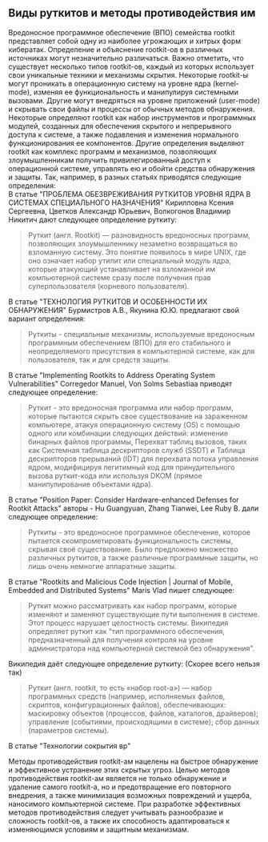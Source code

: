 ## Виды руткитов и методы противодействия им ##
Вредоносное программное обеспечение (ВПО) семейства rootkit представляет собой одну из наиболее 
угрожающих и хитрых форм кибератак. Определение и объяснение rootkit-ов в различных источниках могут незначительно
различаться. Важно отметить, что существует несколько типов rootkit-ов, каждый из которых использует свои уникальные 
техники и механизмы скрытия. Некоторые rootkit-ы могут проникать в операционную систему на уровне ядра (kernel-mode), 
изменяя ее функциональность и манипулируя системными вызовами. Другие могут внедряться на уровне приложений (user-mode)
и скрывать свои файлы и процессы от обычных методов обнаружения.  Некоторые определяют rootkit как набор инструментов и программных модулей, созданных для обеспечения 
скрытого и непрерывного доступа к системе, а также подавления и изменения нормального функционирования ее компонентов. 
Другие определения выделяют rootkit как комплекс программ и механизмов, позволяющих злоумышленникам получить 
привилегированный доступ к операционной системе, управлять ею и обойти средства обнаружения и защиты.
Так, например, в разных статьях приводятся следующие определения: </br>
В статье "ПРОБЛЕМА ОБЕЗВРЕЖИВАНИЯ РУТКИТОВ УРОВНЯ ЯДРА В СИСТЕМАХ СПЕЦИАЛЬНОГО НАЗНАЧЕНИЯ" Кирилловна Ксения Сергеевна,
Цветков Александр Юрьевич, Волкогонов Владимир Никитич дают следующее определение руткиту:
> Руткит (англ. Rootkit) — 
разновидность вредоносных программ, позволяющих злоумышленнику незаметно возвращаться во взломанную систему. 
Это понятие появилось в мире UNIX, где оно означает набор утилит или специальный модуль ядра, которые атакующий 
устанавливает на взломанной им компьютерной системе сразу после получения прав суперпользователя (корневого пользователя). </br>

В статье "ТЕХНОЛОГИЯ РУТКИТОВ И ОСОБЕННОСТИ ИХ ОБНАРУЖЕНИЯ" Бурмистров А.В., Якунина Ю.Ю. предлагают свой 
вариант определения:
> Руткиты - специальные механизмы, используемые вредоносным программным обеспечением (ВПО) для его стабильного и 
 неопределяемого присутствия в компьютерной системе, как для пользователя, так и для средств защиты.

В статье "Implementing Rootkits to Address Operating System Vulnerabilities" Corregedor Manuel, Von Solms Sebastiaa
приводят следующее определение:
>Руткит - это вредоносная программа или набор программ, которые пытаются скрыть свое существование на зараженном компьютере,
атакуя операционную систему (OS) с помощью одного или комбинации следующих действий: изменение бинарных файлов программы, 
Перехват таблиц вызовов, таких как Системная таблица дескрипторов служб (SSDT) и Таблица дескрипторов прерываний (IDT)
для перехвата потока управления ядром, модифицируя легитимный код для принудительного вызова руткит-кода
или используя DKOM (прямое манипулирование объектами ядра).

В статье "Position Paper: Consider Hardware-enhanced Defenses for Rootkit Attacks" авторы - Hu Guangyuan, Zhang Tianwei,
Lee Ruby B. дали следующее определение:
>Руткиты - это вредоносное программное обеспечение, которое пытается скомпрометировать функциональность системы, 
скрывая своё существование. Было предложено множество различных руткитов, а также различные программные защиты,
но лишь очень немногие аппаратные защиты.

В статье "Rootkits and Malicious Code Injection | Journal of Mobile, Embedded and Distributed Systems" Maris Vlad пишет следующее:
> Руткит можно рассматривать как набор программ, которые изменяют и заменяют существующие пути выполнения в системе.
> Этот процесс нарушает целостность системы. Википедия определяет руткит как "тип программного обеспечения,
> предназначенный для получения контроля на уровне администратора над компьютерной системой без обнаружения".

Википедия даёт следующее определение руткиту: (Скорее всего нельзя так)
>Руткит (англ. rootkit, то есть «набор root-а») — набор программных средств (например, исполняемых файлов, скриптов, конфигурационных файлов), обеспечивающих:
>маскировку объектов (процессов, файлов, каталогов, драйверов);
управление (событиями, происходящими в системе);
сбор данных (параметров системы).

В статье "Технологии сокрытия вр"


Методы противодействия rootkit-ам нацелены на быстрое обнаружение и эффективное устранение этих скрытых угроз.
Целью методов противодействия rootkit-ам является не только обнаружение и удаление самого rootkit-а, но и предотвращение
его повторного внедрения, а также минимизация возможных повреждений и ущерба, наносимого компьютерной системе.
При разработке эффективных методов противодействия следует учитывать разнообразие и сложность rootkit-ов, 
а также их способность адаптироваться к изменяющимся условиям и защитным механизмам. </br>


